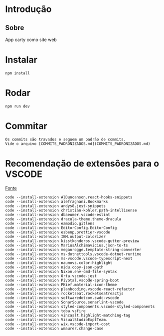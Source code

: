 # Introdução

## Sobre

App carty como site web

# Instalar

    npm install

# Rodar

    npm run dev

# Commitar

    Os commits são travados e seguem um padrão de commits.
    Vide o arquivo [COMMITS_PADRONIZADOS.md](COMMITS_PADRONIZADOS.md)

# Recomendação de extensões para o VSCODE

[Fonte](https://stackoverflow.com/questions/35773299/how-can-you-export-the-visual-studio-code-extension-list)

    code --install-extension AlDuncanson.react-hooks-snippets
    code --install-extension alefragnani.Bookmarks
    code --install-extension andys8.jest-snippets
    code --install-extension christian-kohler.path-intellisense
    code --install-extension dbaeumer.vscode-eslint
    code --install-extension dracula-theme.theme-dracula
    code --install-extension eamodio.gitlens
    code --install-extension EditorConfig.EditorConfig
    code --install-extension esbenp.prettier-vscode
    code --install-extension IBM.output-colorizer
    code --install-extension kisstkondoros.vscode-gutter-preview
    code --install-extension MariusAlchimavicius.json-to-ts
    code --install-extension meganrogge.template-string-converter
    code --install-extension ms-dotnettools.vscode-dotnet-runtime
    code --install-extension ms-vscode.vscode-typescript-next
    code --install-extension naumovs.color-highlight
    code --install-extension nidu.copy-json-path
    code --install-extension Nixon.env-cmd-file-syntax
    code --install-extension Orta.vscode-jest
    code --install-extension Pivotal.vscode-spring-boot
    code --install-extension PKief.material-icon-theme
    code --install-extension planbcoding.vscode-react-refactor
    code --install-extension rocketseat.rocketseatreactjs
    code --install-extension softwaredotcom.swdc-vscode
    code --install-extension SonarSource.sonarlint-vscode
    code --install-extension styled-components.vscode-styled-components
    code --install-extension toba.vsfire
    code --install-extension vincaslt.highlight-matching-tag
    code --install-extension VisualStudioExptTeam.
    code --install-extension wix.vscode-import-cost
    code --install-extension wmaurer.change-case
